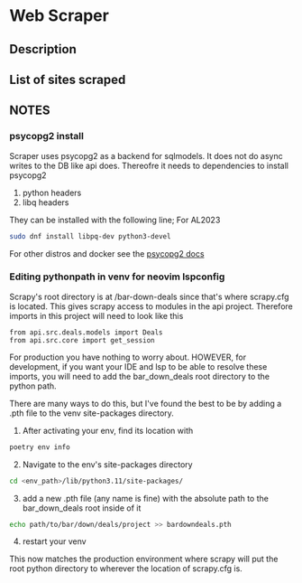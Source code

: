 # Web Scraper

## Description

## List of sites scraped

## NOTES

### psycopg2 install

Scraper uses psycopg2 as a backend for sqlmodels. It does not do async writes to
the DB like api does. Thereofre it needs to dependencies to install psycopg2

1. python headers
2. libq headers

They can be installed with the following line;
For AL2023

```bash
sudo dnf install libpq-dev python3-devel
```

For other distros and docker see the [psycopg2 docs](https://www.psycopg.org/docs/install.html)

### Editing pythonpath in venv for neovim lspconfig

Scrapy's root directory is at /bar-down-deals since that's where scrapy.cfg
is located. This gives scrapy access to modules in the api project. Therefore
imports in this project will need to look like this

```python3
from api.src.deals.models import Deals
from api.src.core import get_session
```

For production you have nothing to worry about. HOWEVER, for development, if you
want your IDE and lsp to be able to resolve these imports, you will need to add
the bar_down_deals root directory to the python path.

There are many ways to do this, but I've found the best to be by adding a .pth
file to the venv site-packages directory.

1. After activating your env, find its location with

```bash
poetry env info
```

2. Navigate to the env's site-packages directory

```bash
cd <env_path>/lib/python3.11/site-packages/
```

3. add a new .pth file (any name is fine) with the absolute path to the
   bar_down_deals root inside of it

```bash
echo path/to/bar/down/deals/project >> bardowndeals.pth
```

4. restart your venv

This now matches the production environment where scrapy will put the root
python directory to wherever the location of scrapy.cfg is.
